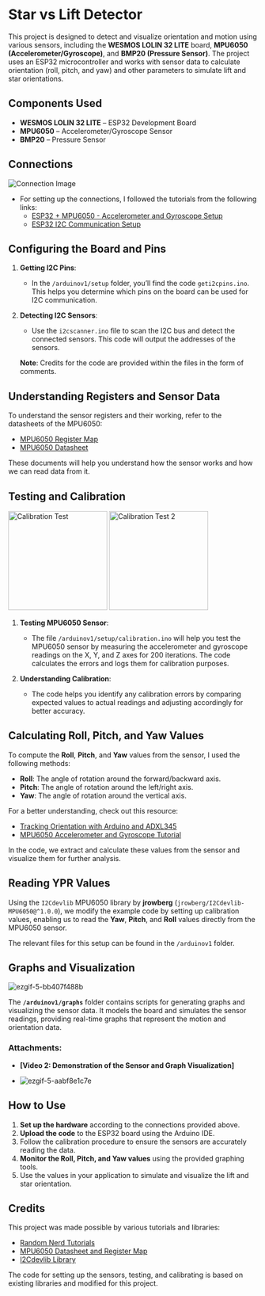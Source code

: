 # Star vs Lift Detector

This project is designed to detect and visualize orientation and motion using various sensors, including the **WESMOS LOLIN 32 LITE** board, **MPU6050 (Accelerometer/Gyroscope)**, and **BMP20 (Pressure Sensor)**. The project uses an ESP32 microcontroller and works with sensor data to calculate orientation (roll, pitch, and yaw) and other parameters to simulate lift and star orientations.

## Components Used

- **WESMOS LOLIN 32 LITE** – ESP32 Development Board
- **MPU6050** – Accelerometer/Gyroscope Sensor
- **BMP20** – Pressure Sensor

## Connections

<!-- Adjust image size for responsiveness on mobile -->
<img src="https://github.com/user-attachments/assets/4784b4b9-4876-4094-b77c-50d3a98d4f0e" alt="Connection Image" style="max-width: 100%; height: auto;">

- For setting up the connections, I followed the tutorials from the following links:
  - [ESP32 + MPU6050 - Accelerometer and Gyroscope Setup](https://randomnerdtutorials.com/esp32-mpu-6050-accelerometer-gyroscope-arduino/)
  - [ESP32 I2C Communication Setup](https://randomnerdtutorials.com/esp32-i2c-communication-arduino-ide/)

## Configuring the Board and Pins

1. **Getting I2C Pins**:
   - In the `/arduinov1/setup` folder, you’ll find the code `geti2cpins.ino`. This helps you determine which pins on the board can be used for I2C communication.

2. **Detecting I2C Sensors**:
   - Use the `i2cscanner.ino` file to scan the I2C bus and detect the connected sensors. This code will output the addresses of the sensors.

   **Note**: Credits for the code are provided within the files in the form of comments.

## Understanding Registers and Sensor Data

To understand the sensor registers and their working, refer to the datasheets of the MPU6050:
- [MPU6050 Register Map](https://invensense.tdk.com/wp-content/uploads/2015/02/MPU-6000-Register-Map1.pdf)
- [MPU6050 Datasheet](https://invensense.tdk.com/wp-content/uploads/2015/02/MPU-6000-Datasheet1.pdf)

These documents will help you understand how the sensor works and how we can read data from it.

## Testing and Calibration

<!-- Adjust image size for responsiveness on mobile -->
<img src="https://github.com/user-attachments/assets/2838bfc1-e629-464e-90b4-7cdf1d7d0729" alt="Calibration Test" style="width: 200; height: 200;">

<!-- Another image adjusted for mobile -->
<img src="https://github.com/user-attachments/assets/1cd99d79-9332-45e3-92f2-be4b2e37490d" alt="Calibration Test 2" style="width: 200; height: 200;">

1. **Testing MPU6050 Sensor**:
   - The file `/arduinov1/setup/calibration.ino` will help you test the MPU6050 sensor by measuring the accelerometer and gyroscope readings on the X, Y, and Z axes for 200 iterations. The code calculates the errors and logs them for calibration purposes.

2. **Understanding Calibration**:
   - The code helps you identify any calibration errors by comparing expected values to actual readings and adjusting accordingly for better accuracy.

## Calculating Roll, Pitch, and Yaw Values

To compute the **Roll**, **Pitch**, and **Yaw** values from the sensor, I used the following methods:

- **Roll**: The angle of rotation around the forward/backward axis.
- **Pitch**: The angle of rotation around the left/right axis.
- **Yaw**: The angle of rotation around the vertical axis.

For a better understanding, check out this resource:
- [Tracking Orientation with Arduino and ADXL345](https://howtomechatronics.com/tutorials/arduino/how-to-track-orientation-with-arduino-and-adxl345-accelerometer/)
- [MPU6050 Accelerometer and Gyroscope Tutorial](https://howtomechatronics.com/tutorials/arduino/arduino-and-mpu6050-accelerometer-and-gyroscope-tutorial/)

In the code, we extract and calculate these values from the sensor and visualize them for further analysis.

## Reading YPR Values

Using the `I2Cdevlib` MPU6050 library by **jrowberg** (`jrowberg/I2Cdevlib-MPU6050@^1.0.0`), we modify the example code by setting up calibration values, enabling us to read the **Yaw**, **Pitch**, and **Roll** values directly from the MPU6050 sensor.

The relevant files for this setup can be found in the `/arduinov1` folder.

## Graphs and Visualization


![ezgif-5-bb407f488b](https://github.com/user-attachments/assets/c692bd32-c2da-462e-bc3a-d9f8d3970084)

The **`/arduinov1/graphs`** folder contains scripts for generating graphs and visualizing the sensor data. It models the board and simulates the sensor readings, providing real-time graphs that represent the motion and orientation data.

### Attachments:
- **[Video 2: Demonstration of the Sensor and Graph Visualization]**

- ![ezgif-5-aabf8e1c7e](https://github.com/user-attachments/assets/39969ceb-20a7-488a-9fff-005624689087)

## How to Use



1. **Set up the hardware** according to the connections provided above.
2. **Upload the code** to the ESP32 board using the Arduino IDE.
3. Follow the calibration procedure to ensure the sensors are accurately reading the data.
4. **Monitor the Roll, Pitch, and Yaw values** using the provided graphing tools.
5. Use the values in your application to simulate and visualize the lift and star orientation.

## Credits

This project was made possible by various tutorials and libraries:
- [Random Nerd Tutorials](https://randomnerdtutorials.com)
- [MPU6050 Datasheet and Register Map](https://invensense.tdk.com)
- [I2Cdevlib Library](https://github.com/jrowberg/i2cdevlib)

The code for setting up the sensors, testing, and calibrating is based on existing libraries and modified for this project.
